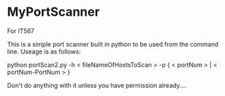 # MyPortScanner
For IT567

This is a simple port scanner built in python to be used from the command line. Useage is as follows:

python portScan2.py -h < fileNameOfHostsToScan > -p { < portNum >  | < portNum-PortNum > } 

Don't do anything with it unless you have permission already....
